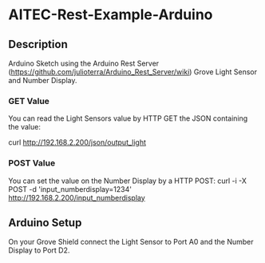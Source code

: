 AITEC-Rest-Example-Arduino
==========================

Description
-----------

Arduino Sketch using the Arduino Rest Server (https://github.com/julioterra/Arduino_Rest_Server/wiki) Grove Light Sensor and Number Display.

### GET Value
You can read the Light Sensors value by HTTP GET the JSON containing the value:

   curl http://192.168.2.200/json/output_light
   
### POST Value
You can set the value on the Number Display by a HTTP POST:
   curl -i -X POST -d 'input_numberdisplay=1234' http://192.168.2.200/input_numberdisplay

Arduino Setup
-------------
On your Grove Shield connect the Light Sensor to Port A0 and the Number Display to Port D2.
